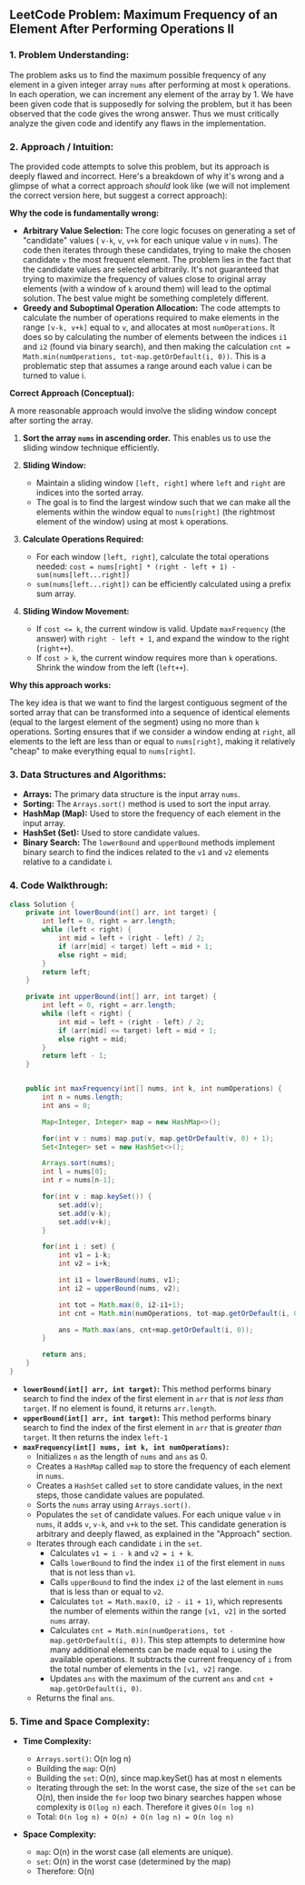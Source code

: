 ## LeetCode Problem: Maximum Frequency of an Element After Performing Operations II

### 1. Problem Understanding:

The problem asks us to find the maximum possible frequency of any element in a given integer array `nums` after performing at most `k` operations. In each operation, we can increment any element of the array by 1. We have been given code that is supposedly for solving the problem, but it has been observed that the code gives the wrong answer. Thus we must critically analyze the given code and identify any flaws in the implementation. 

### 2. Approach / Intuition:

The provided code attempts to solve this problem, but its approach is deeply flawed and incorrect. Here's a breakdown of why it's wrong and a glimpse of what a correct approach *should* look like (we will not implement the correct version here, but suggest a correct approach):

**Why the code is fundamentally wrong:**

*   **Arbitrary Value Selection:** The core logic focuses on generating a set of "candidate" values ( `v-k`, `v`, `v+k` for each unique value `v` in `nums`). The code then iterates through these candidates, trying to make the chosen candidate `v` the most frequent element. The problem lies in the fact that the candidate values are selected arbitrarily. It's not guaranteed that trying to maximize the frequency of values close to original array elements (with a window of `k` around them) will lead to the optimal solution. The best value might be something completely different.
*   **Greedy and Suboptimal Operation Allocation:** The code attempts to calculate the number of operations required to make elements in the range `[v-k, v+k]` equal to `v`, and allocates at most `numOperations`. It does so by calculating the number of elements between the indices `i1` and `i2` (found via binary search), and then making the calculation `cnt = Math.min(numOperations, tot-map.getOrDefault(i, 0))`. This is a problematic step that assumes a range around each value i can be turned to value i.

**Correct Approach (Conceptual):**

A more reasonable approach would involve the sliding window concept after sorting the array.

1.  **Sort the array `nums` in ascending order.** This enables us to use the sliding window technique efficiently.

2.  **Sliding Window:**
    *   Maintain a sliding window `[left, right]` where `left` and `right` are indices into the sorted array.
    *   The goal is to find the largest window such that we can make all the elements within the window equal to `nums[right]` (the rightmost element of the window) using at most `k` operations.

3.  **Calculate Operations Required:**
    *   For each window `[left, right]`, calculate the total operations needed: `cost = nums[right] * (right - left + 1) - sum(nums[left...right])`
    *   `sum(nums[left...right])` can be efficiently calculated using a prefix sum array.

4.  **Sliding Window Movement:**
    *   If `cost <= k`, the current window is valid.  Update `maxFrequency` (the answer) with `right - left + 1`, and expand the window to the right (`right++`).
    *   If `cost > k`, the current window requires more than `k` operations. Shrink the window from the left (`left++`).

**Why this approach works:**

The key idea is that we want to find the largest contiguous segment of the sorted array that can be transformed into a sequence of identical elements (equal to the largest element of the segment) using no more than `k` operations. Sorting ensures that if we consider a window ending at `right`, all elements to the left are less than or equal to `nums[right]`, making it relatively "cheap" to make everything equal to `nums[right]`.

### 3. Data Structures and Algorithms:

*   **Arrays:** The primary data structure is the input array `nums`.
*   **Sorting:** The `Arrays.sort()` method is used to sort the input array.
*   **HashMap (Map):** Used to store the frequency of each element in the input array.
*   **HashSet (Set):** Used to store candidate values.
*   **Binary Search:** The `lowerBound` and `upperBound` methods implement binary search to find the indices related to the `v1` and `v2` elements relative to a candidate i.

### 4. Code Walkthrough:

```java
class Solution {
    private int lowerBound(int[] arr, int target) {
        int left = 0, right = arr.length;
        while (left < right) {
            int mid = left + (right - left) / 2;
            if (arr[mid] < target) left = mid + 1;
            else right = mid;
        }
        return left;  
    }

    private int upperBound(int[] arr, int target) {
        int left = 0, right = arr.length;
        while (left < right) {
            int mid = left + (right - left) / 2;
            if (arr[mid] <= target) left = mid + 1;
            else right = mid;
        }
        return left - 1;
    }


    public int maxFrequency(int[] nums, int k, int numOperations) {
        int n = nums.length;
        int ans = 0;

        Map<Integer, Integer> map = new HashMap<>();

        for(int v : nums) map.put(v, map.getOrDefault(v, 0) + 1);
        Set<Integer> set = new HashSet<>();

        Arrays.sort(nums);
        int l = nums[0];
        int r = nums[n-1];

        for(int v : map.keySet()) {
            set.add(v);
            set.add(v-k);
            set.add(v+k);
        }

        for(int i : set) {
            int v1 = i-k;
            int v2 = i+k;

            int i1 = lowerBound(nums, v1);
            int i2 = upperBound(nums, v2);

            int tot = Math.max(0, i2-i1+1);
            int cnt = Math.min(numOperations, tot-map.getOrDefault(i, 0));

            ans = Math.max(ans, cnt+map.getOrDefault(i, 0));
        }

        return ans;
    }
}
```

*   **`lowerBound(int[] arr, int target)`:** This method performs binary search to find the index of the first element in `arr` that is *not less than* `target`.  If no element is found, it returns `arr.length`.
*   **`upperBound(int[] arr, int target)`:** This method performs binary search to find the index of the first element in `arr` that is *greater than* `target`. It then returns the index `left-1`
*   **`maxFrequency(int[] nums, int k, int numOperations)`:**
    *   Initializes `n` as the length of `nums` and `ans` as 0.
    *   Creates a `HashMap` called `map` to store the frequency of each element in `nums`.
    *   Creates a `HashSet` called `set` to store candidate values, in the next steps, those candidate values are populated.
    *   Sorts the `nums` array using `Arrays.sort()`.
    *   Populates the `set` of candidate values. For each unique value `v` in `nums`, it adds `v`, `v-k`, and `v+k` to the set. This candidate generation is arbitrary and deeply flawed, as explained in the "Approach" section.
    *   Iterates through each candidate `i` in the `set`.
        *   Calculates `v1 = i - k` and `v2 = i + k`.
        *   Calls `lowerBound` to find the index `i1` of the first element in `nums` that is not less than `v1`.
        *   Calls `upperBound` to find the index `i2` of the last element in `nums` that is less than or equal to `v2`.
        *   Calculates `tot = Math.max(0, i2 - i1 + 1)`, which represents the number of elements within the range `[v1, v2]` in the sorted `nums` array.
        *   Calculates `cnt = Math.min(numOperations, tot - map.getOrDefault(i, 0))`. This step attempts to determine how many additional elements can be made equal to `i` using the available operations. It subtracts the current frequency of `i` from the total number of elements in the `[v1, v2]` range.
        *   Updates `ans` with the maximum of the current `ans` and `cnt + map.getOrDefault(i, 0)`.
    *   Returns the final `ans`.

### 5. Time and Space Complexity:

*   **Time Complexity:**
    *   `Arrays.sort()`: O(n log n)
    *   Building the `map`: O(n)
    *   Building the `set`: O(n), since map.keySet() has at most n elements
    *   Iterating through the set: In the worst case, the size of the `set` can be O(n), then inside the `for` loop two binary searches happen whose complexity is `O(log n)` each. Therefore it gives `O(n log n)`
    *   Total: `O(n log n) + O(n) + O(n log n) = O(n log n)`

*   **Space Complexity:**
    *   `map`: O(n) in the worst case (all elements are unique).
    *   `set`: O(n) in the worst case (determined by the map)
    *   Therefore: O(n)
